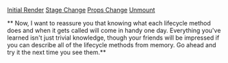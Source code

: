 [Initial Render](https://www.kirupa.com/react/render_144.png)
[Stage Change](https://www.kirupa.com/react/images/statechange_144.png)
[Props Change](https://www.kirupa.com/react/images/propschange_144.png)
[Unmount](https://www.kirupa.com/react/images/unmount_144.png)

** Now, I want to reassure you that knowing what each lifecycle method does and when it gets called will come in handy one day. Everything you've learned isn't just trivial knowledge, though your friends will be impressed if you can describe all of the lifecycle methods from memory. Go ahead and try it the next time you see them.**
